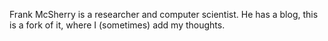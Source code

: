 Frank McSherry is a researcher and computer scientist. He has a blog, this is a fork of it, where I (sometimes) add my thoughts.
